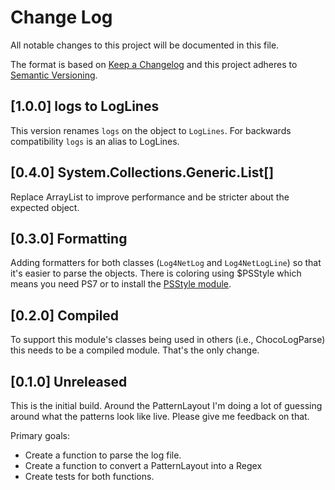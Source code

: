 # Change Log

All notable changes to this project will be documented in this file.

The format is based on [Keep a Changelog](http://keepachangelog.com/)
and this project adheres to [Semantic Versioning](http://semver.org/).

## [1.0.0] logs to LogLines

This version renames `logs` on the object to `LogLines`. For backwards
compatibility `logs` is an alias to LogLines.

## [0.4.0] System.Collections.Generic.List[]

Replace ArrayList to improve performance and be stricter about the expected
object.

## [0.3.0] Formatting

Adding formatters for both classes (`Log4NetLog` and `Log4NetLogLine`) so that
it's easier to parse the objects. There is coloring using $PSStyle which means
you need PS7 or to install the
[PSStyle module](https://www.powershellgallery.com/packages/PSStyle).

## [0.2.0] Compiled

To support this module's classes being used in others (i.e., ChocoLogParse) this
needs to be a compiled module. That's the only change.

## [0.1.0] Unreleased

This is the initial build. Around the PatternLayout I'm doing a lot of guessing
around what the patterns look like live. Please give me feedback on that.

Primary goals:

- Create a function to parse the log file.
- Create a function to convert a PatternLayout into a Regex
- Create tests for both functions.
